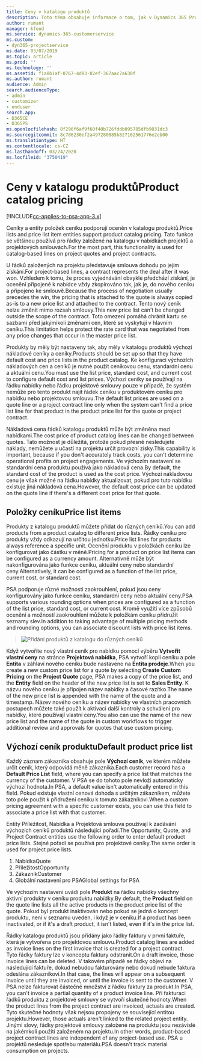 ```yaml
---
title: Ceny v katalogu produktů
description: Toto téma obsahuje informace o tom, jak v Dynamics 365 Project Service Automation (PSA) fungují ceny v katalogu produktů.
author: rumant
manager: kfend
ms.service: dynamics-365-customerservice
ms.custom:
- dyn365-projectservice
ms.date: 03/07/2019
ms.topic: article
ms.prod: ''
ms.technology: ''
ms.assetid: f1a8b1af-0767-4d83-82ef-367aac7a630f
ms.author: rumant
audience: Admin
search.audienceType:
- admin
- customizer
- enduser
search.app:
- D365CE
- D365PS
ms.openlocfilehash: 8f296f6af9f60f40b726fddb095785dfb9831dc3
ms.sourcegitcommit: 8c786230ef2a497280885b827162561776e2eb00
ms.translationtype: HT
ms.contentlocale: cs-CZ
ms.lasthandoff: 03/24/2020
ms.locfileid: "3750419"
---
```

# <a name="product-catalog-pricing"></a><span data-ttu-id="bd04a-103">Ceny v katalogu produktů</span><span class="sxs-lookup"><span data-stu-id="bd04a-103">Product catalog pricing</span></span> 

[!INCLUDE[cc-applies-to-psa-app-3.x](../includes/cc-applies-to-psa-app-3x.md)]


<span data-ttu-id="bd04a-104">Ceníky a entity položek ceníku podporují oceněn v katalogu produktů.</span><span class="sxs-lookup"><span data-stu-id="bd04a-104">Price lists and price list item entities support product catalog pricing.</span></span> <span data-ttu-id="bd04a-105">Tato funkce se většinou používá pro řádky založené na katalogu v nabídkách projektů a projektových smlouvách.</span><span class="sxs-lookup"><span data-stu-id="bd04a-105">For the most part, this functionality is used for catalog-based lines on project quotes and project contracts.</span></span>

<span data-ttu-id="bd04a-106">U řádků založených na projektu představuje smlouva dohodu po jejím získání.</span><span class="sxs-lookup"><span data-stu-id="bd04a-106">For project-based lines, a contract represents the deal after it was won.</span></span> <span data-ttu-id="bd04a-107">Vzhledem k tomu, že proces vyjednávání obvykle předchází získání, je ocenění připojené k nabídce vždy zkopírováno tak, jak je, do nového ceníku a připojeno ke smlouvě.</span><span class="sxs-lookup"><span data-stu-id="bd04a-107">Because the process of negotiation usually precedes the win, the pricing that is attached to the quote is always copied as-is to a new price list and attached to the contract.</span></span> <span data-ttu-id="bd04a-108">Tento nový ceník nelze změnit mimo rozsah smlouvy.</span><span class="sxs-lookup"><span data-stu-id="bd04a-108">This new price list can't be changed outside the scope of the contract.</span></span> <span data-ttu-id="bd04a-109">Toto omezení pomáhá chránit kartu se sazbami před jakýmikoli změnami cen, které se vyskytují v hlavním ceníku.</span><span class="sxs-lookup"><span data-stu-id="bd04a-109">This limitation helps protect the rate card that was negotiated from any price changes that occur in the master price list.</span></span>

<span data-ttu-id="bd04a-110">Produkty by měly být nastaveny tak, aby měly v katalogu produktů výchozí nákladové ceníky a ceníky.</span><span class="sxs-lookup"><span data-stu-id="bd04a-110">Products should be set up so that they have default cost and price lists in the product catalog.</span></span> <span data-ttu-id="bd04a-111">Ke konfiguraci výchozích nákladových cen a ceníků je nutné použít ceníkovou cenu, standardní cenu a aktuální cenu.</span><span class="sxs-lookup"><span data-stu-id="bd04a-111">You must use the list price, standard cost, and current cost to configure default cost and list prices.</span></span> <span data-ttu-id="bd04a-112">Výchozí ceníky se používají na řádku nabídky nebo řádku projektové smlouvy pouze v případě, že systém nemůže pro tento produkt najít řádek ceníku v produktovém ceníku pro nabídku nebo projektovou smlouvu.</span><span class="sxs-lookup"><span data-stu-id="bd04a-112">The default list prices are used on a quote line or a project contract line only when the system can't find a price list line for that product in the product price list for the quote or project contract.</span></span>

<span data-ttu-id="bd04a-113">Nákladová cena řádků katalogu produktů může být změněna mezi nabídkami.</span><span class="sxs-lookup"><span data-stu-id="bd04a-113">The cost price of product catalog lines can be changed between quotes.</span></span> <span data-ttu-id="bd04a-114">Tato možnost je důležitá, protože pokud přesně nesledujete náklady, nemůžete u učastí na projektu určit provozní zisky.</span><span class="sxs-lookup"><span data-stu-id="bd04a-114">This capability is important, because if you don't accurately track costs, you can't determine operational profits on project engagements.</span></span> <span data-ttu-id="bd04a-115">Ve výchozím nastavení se standardní cena produktu používá jako nákladová cena.</span><span class="sxs-lookup"><span data-stu-id="bd04a-115">By default, the standard cost of the product is used as the cost price.</span></span> <span data-ttu-id="bd04a-116">Výchozí nákladovou cenu je však možné na řádku nabídky aktualizovat, pokud pro tuto nabídku existuje jiná nákladová cena.</span><span class="sxs-lookup"><span data-stu-id="bd04a-116">However, the default cost price can be updated on the quote line if there's a different cost price for that quote.</span></span>

## <a name="price-list-items"></a><span data-ttu-id="bd04a-117">Položky ceníku</span><span class="sxs-lookup"><span data-stu-id="bd04a-117">Price list items</span></span>

<span data-ttu-id="bd04a-118">Produkty z katalogu produktů můžete přidat do různých ceníků.</span><span class="sxs-lookup"><span data-stu-id="bd04a-118">You can add products from a product catalog to different price lists.</span></span> <span data-ttu-id="bd04a-119">Řádky ceníku pro produkty vždy odkazují na určitou jednotku.</span><span class="sxs-lookup"><span data-stu-id="bd04a-119">Price list lines for products always reference a specific unit.</span></span> <span data-ttu-id="bd04a-120">Ocenění produktu v položkách ceníku lze konfigurovat jako částku v měně.</span><span class="sxs-lookup"><span data-stu-id="bd04a-120">Pricing for a product on price list items can be configured as a currency amount.</span></span> <span data-ttu-id="bd04a-121">Alternativně může být nakonfigurována jako funkce ceníku, aktuální ceny nebo standardní ceny.</span><span class="sxs-lookup"><span data-stu-id="bd04a-121">Alternatively, it can be configured as a function of the list price, current cost, or standard cost.</span></span>

<span data-ttu-id="bd04a-122">PSA podporuje různé možnosti zaokrouhlení, pokud jsou ceny konfigurovány jako funkce ceníku, standardní ceny nebo aktuální ceny.</span><span class="sxs-lookup"><span data-stu-id="bd04a-122">PSA supports various rounding options when prices are configured as a function of the list price, standard cost, or current cost.</span></span> <span data-ttu-id="bd04a-123">Kromě využití více způsobů ocenění a možností zaokrouhlení můžete k položkám ceníku přidružit seznamy slev.</span><span class="sxs-lookup"><span data-stu-id="bd04a-123">In addition to taking advantage of multiple pricing methods and rounding options, you can associate discount lists with price list items.</span></span> 

> ![Přidání produktů z katalogu do různých ceníků](media/basic-guide-16.png)

<span data-ttu-id="bd04a-125">Když vytvoříte nový vlastní ceník pro nabídku pomocí výběru **Vytvořit vlastní ceny** na stránce **Projektová nabídka**, PSA vytvoří kopii ceníku a pole **Entita** v záhlaví nového ceníku bude nastaveno na **Entita prodeje**.</span><span class="sxs-lookup"><span data-stu-id="bd04a-125">When you create a new custom price list for a quote by selecting **Create Custom Pricing** on the **Project Quote** page, PSA makes a copy of the price list, and the **Entity** field on the header of the new price list is set to **Sales Entity**.</span></span> <span data-ttu-id="bd04a-126">K názvu nového ceníku je připojen název nabídky a časové razítko.</span><span class="sxs-lookup"><span data-stu-id="bd04a-126">The name of the new price list is appended with the name of the quote and a timestamp.</span></span> <span data-ttu-id="bd04a-127">Název nového ceníku a název nabídky ve vlastních pracovních postupech můžete také použít k aktivaci další kontroly a schválení pro nabídky, které používají vlastní ceny.</span><span class="sxs-lookup"><span data-stu-id="bd04a-127">You also can use the name of the new price list and the name of the quote in custom workflows to trigger additional review and approvals for quotes that use custom pricing.</span></span>

 
## <a name="default-product-price-list"></a><span data-ttu-id="bd04a-128">Výchozí ceník produktu</span><span class="sxs-lookup"><span data-stu-id="bd04a-128">Default product price list</span></span>
<span data-ttu-id="bd04a-129">Každý záznam zákazníka obsahuje pole **Výchozí ceník**, ve kterém můžete určit ceník, který odpovídá měně zákazníka.</span><span class="sxs-lookup"><span data-stu-id="bd04a-129">Each customer record has a **Default Price List** field, where you can specify a price list that matches the currency of the customer.</span></span> <span data-ttu-id="bd04a-130">V PSA se do tohoto pole nevloží automaticky výchozí hodnota.</span><span class="sxs-lookup"><span data-stu-id="bd04a-130">In PSA, a default value isn't automatically entered in this field.</span></span> <span data-ttu-id="bd04a-131">Pokud existuje vlastní cenová dohoda s určitým zákazníkem, můžete toto pole použít k přidružení ceníku k tomuto zákazníkovi.</span><span class="sxs-lookup"><span data-stu-id="bd04a-131">When a custom pricing agreement with a specific customer exists, you can use this field to associate a price list with that customer.</span></span>

<span data-ttu-id="bd04a-132">Entity Příležitost, Nabídka a Projektová smlouva používají k zadávání výchozích ceníků produktů následující pořadí.</span><span class="sxs-lookup"><span data-stu-id="bd04a-132">The Opportunity, Quote, and Project Contract entities use the following order to enter default product price lists.</span></span> <span data-ttu-id="bd04a-133">Stejné pořadí se používá pro projektové ceníky.</span><span class="sxs-lookup"><span data-stu-id="bd04a-133">The same order is used for project price lists.</span></span>

1.  <span data-ttu-id="bd04a-134">Nabídka</span><span class="sxs-lookup"><span data-stu-id="bd04a-134">Quote</span></span>
2.  <span data-ttu-id="bd04a-135">Příležitost</span><span class="sxs-lookup"><span data-stu-id="bd04a-135">Opportunity</span></span>
3.  <span data-ttu-id="bd04a-136">Zákazník</span><span class="sxs-lookup"><span data-stu-id="bd04a-136">Customer</span></span>
4.  <span data-ttu-id="bd04a-137">Globální nastavení pro PSA</span><span class="sxs-lookup"><span data-stu-id="bd04a-137">Global settings for PSA</span></span>

<span data-ttu-id="bd04a-138">Ve výchozím nastavení uvádí pole **Produkt** na řádku nabídky všechny aktivní produkty v ceníku produktu nabídky.</span><span class="sxs-lookup"><span data-stu-id="bd04a-138">By default, the **Product** field on the quote line lists all the active products in the product price list of the quote.</span></span> <span data-ttu-id="bd04a-139">Pokud byl produkt inaktivován nebo pokud se jedná o koncept produktu, není v seznamu uveden, i když je v ceníku.</span><span class="sxs-lookup"><span data-stu-id="bd04a-139">If a product has been inactivated, or if it's a draft product, it isn't listed, even if it's in the price list.</span></span> 

<span data-ttu-id="bd04a-140">Řádky katalogu produktů jsou přidány jako řádky faktury v první faktuře, která je vytvořena pro projektovou smlouvu.</span><span class="sxs-lookup"><span data-stu-id="bd04a-140">Product catalog lines are added as invoice lines on the first invoice that is created for a project contract.</span></span> <span data-ttu-id="bd04a-141">Tyto řádky faktury lze v konceptu faktury odstranit.</span><span class="sxs-lookup"><span data-stu-id="bd04a-141">On a draft invoice, those invoice lines can be deleted.</span></span> <span data-ttu-id="bd04a-142">V takovém případě se řádky objeví na následující faktuře, dokud nebudou fakturovány nebo dokud nebude faktura odeslána zákazníkovi.</span><span class="sxs-lookup"><span data-stu-id="bd04a-142">In that case, the lines will appear on a subsequent invoice until they are invoiced, or until the invoice is sent to the customer.</span></span> <span data-ttu-id="bd04a-143">V PSA nelze fakturovat částečné množství z řádku faktury za produkt.</span><span class="sxs-lookup"><span data-stu-id="bd04a-143">In PSA, you can't invoice a partial quantity of a product invoice line.</span></span> <span data-ttu-id="bd04a-144">Při fakturaci řádků produktu z projektové smlouvy se vytvoří skutečné hodnoty.</span><span class="sxs-lookup"><span data-stu-id="bd04a-144">When the product lines from the project contract are invoiced, actuals are created.</span></span> <span data-ttu-id="bd04a-145">Tyto skutečné hodnoty však nejsou propojeny se související entitou projektu.</span><span class="sxs-lookup"><span data-stu-id="bd04a-145">However, those actuals aren't linked to the related project entity.</span></span> <span data-ttu-id="bd04a-146">Jinými slovy, řádky projektové smlouvy založené na produktu jsou nezávislé na jakémkoli použití založeném na projektu.</span><span class="sxs-lookup"><span data-stu-id="bd04a-146">In other words, product-based project contract lines are independent of any project-based use.</span></span> <span data-ttu-id="bd04a-147">PSA u projektů nesleduje spotřebu materiálu.</span><span class="sxs-lookup"><span data-stu-id="bd04a-147">PSA doesn't track material consumption on projects.</span></span>
